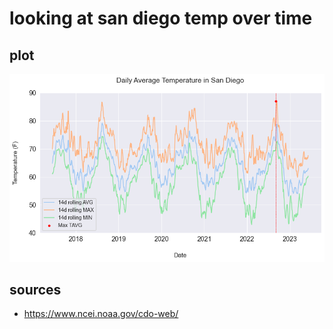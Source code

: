 # looking at san diego temp over time

## plot
[![temp](img/temp.png)](img/temp.png)

## sources
- https://www.ncei.noaa.gov/cdo-web/
